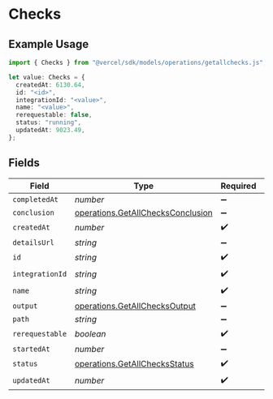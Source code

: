 # Checks

## Example Usage

```typescript
import { Checks } from "@vercel/sdk/models/operations/getallchecks.js";

let value: Checks = {
  createdAt: 6130.64,
  id: "<id>",
  integrationId: "<value>",
  name: "<value>",
  rerequestable: false,
  status: "running",
  updatedAt: 9023.49,
};
```

## Fields

| Field                                                                                  | Type                                                                                   | Required                                                                               | Description                                                                            |
| -------------------------------------------------------------------------------------- | -------------------------------------------------------------------------------------- | -------------------------------------------------------------------------------------- | -------------------------------------------------------------------------------------- |
| `completedAt`                                                                          | *number*                                                                               | :heavy_minus_sign:                                                                     | N/A                                                                                    |
| `conclusion`                                                                           | [operations.GetAllChecksConclusion](../../models/operations/getallchecksconclusion.md) | :heavy_minus_sign:                                                                     | N/A                                                                                    |
| `createdAt`                                                                            | *number*                                                                               | :heavy_check_mark:                                                                     | N/A                                                                                    |
| `detailsUrl`                                                                           | *string*                                                                               | :heavy_minus_sign:                                                                     | N/A                                                                                    |
| `id`                                                                                   | *string*                                                                               | :heavy_check_mark:                                                                     | N/A                                                                                    |
| `integrationId`                                                                        | *string*                                                                               | :heavy_check_mark:                                                                     | N/A                                                                                    |
| `name`                                                                                 | *string*                                                                               | :heavy_check_mark:                                                                     | N/A                                                                                    |
| `output`                                                                               | [operations.GetAllChecksOutput](../../models/operations/getallchecksoutput.md)         | :heavy_minus_sign:                                                                     | N/A                                                                                    |
| `path`                                                                                 | *string*                                                                               | :heavy_minus_sign:                                                                     | N/A                                                                                    |
| `rerequestable`                                                                        | *boolean*                                                                              | :heavy_check_mark:                                                                     | N/A                                                                                    |
| `startedAt`                                                                            | *number*                                                                               | :heavy_minus_sign:                                                                     | N/A                                                                                    |
| `status`                                                                               | [operations.GetAllChecksStatus](../../models/operations/getallchecksstatus.md)         | :heavy_check_mark:                                                                     | N/A                                                                                    |
| `updatedAt`                                                                            | *number*                                                                               | :heavy_check_mark:                                                                     | N/A                                                                                    |